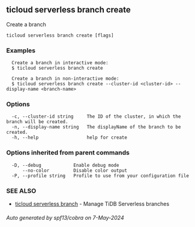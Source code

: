 ## ticloud serverless branch create

Create a branch

```
ticloud serverless branch create [flags]
```

### Examples

```
  Create a branch in interactive mode:
  $ ticloud serverless branch create

  Create a branch in non-interactive mode:
  $ ticloud serverless branch create --cluster-id <cluster-id> --display-name <branch-name>
```

### Options

```
  -c, --cluster-id string     The ID of the cluster, in which the branch will be created.
  -n, --display-name string   The displayName of the branch to be created.
  -h, --help                  help for create
```

### Options inherited from parent commands

```
  -D, --debug            Enable debug mode
      --no-color         Disable color output
  -P, --profile string   Profile to use from your configuration file
```

### SEE ALSO

* [ticloud serverless branch](ticloud_serverless_branch.md)	 - Manage TiDB Serverless branches

###### Auto generated by spf13/cobra on 7-May-2024
